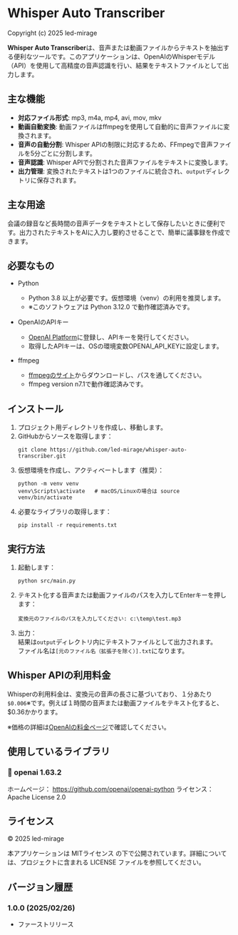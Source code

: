 # Whisper Auto Transcriber

Copyright (c) 2025 led-mirage

**Whisper Auto Transcriber**は、音声または動画ファイルからテキストを抽出する便利なツールです。このアプリケーションは、OpenAIのWhisperモデル（API）を使用して高精度の音声認識を行い、結果をテキストファイルとして出力します。

## 主な機能

- **対応ファイル形式**: mp3, m4a, mp4, avi, mov, mkv
- **動画自動変換**: 動画ファイルはffmpegを使用して自動的に音声ファイルに変換されます。
- **音声の自動分割**: Whisper APIの制限に対応するため、FFmpegで音声ファイルを5分ごとに分割します。
- **音声認識**: Whisper APIで分割された音声ファイルをテキストに変換します。
- **出力管理**: 変換されたテキストは1つのファイルに統合され、`output`ディレクトリに保存されます。

## 主な用途

会議の録音など長時間の音声データをテキストとして保存したいときに便利です。出力されたテキストをAIに入力し要約させることで、簡単に議事録を作成できます。

## 必要なもの

- Python
    - Python 3.8 以上が必要です。仮想環境（venv）の利用を推奨します。
    - ※このソフトウェアは Python 3.12.0 で動作確認済みです。

- OpenAIのAPIキー
    - [OpenAI Platform](https://platform.openai.com/)に登録し、APIキーを発行してください。
    - 取得したAPIキーは、OSの環境変数OPENAI_API_KEYに設定します。

- ffmpeg
    - [ffmpegのサイト](https://www.ffmpeg.org/)からダウンロードし、パスを通してください。
    - ffmpeg version n7.1で動作確認済みです。

## インストール

1. プロジェクト用ディレクトリを作成し、移動します。
2. GitHubからソースを取得します：
    ```
    git clone https://github.com/led-mirage/whisper-auto-transcriber.git
    ```
3. 仮想環境を作成し、アクティベートします（推奨）：
    ```
    python -m venv venv
    venv\Scripts\activate   # macOS/Linuxの場合は source venv/bin/activate
    ```
4. 必要なライブラリの取得します：
    ```
    pip install -r requirements.txt
    ```

## 実行方法

1. 起動します：
    ```
    python src/main.py
    ```
2. テキスト化する音声または動画ファイルのパスを入力してEnterキーを押します：
    ```
    変換元のファイルのパスを入力してください: c:\temp\test.mp3
    ```
3. 出力：  
    結果は`output`ディレクトリ内にテキストファイルとして出力されます。  
    ファイル名は`[元のファイル名（拡張子を除く）].txt`になります。

## Whisper APIの利用料金

Whisperの利用料金は、変換元の音声の長さに基づいており、１分あたり`$0.006`※です。例えば１時間の音声または動画ファイルをテキスト化すると、$0.36かかります。

※価格の詳細は[OpenAIの料金ページ](https://openai.com/ja-JP/api/pricing/)で確認してください。

## 使用しているライブラリ

### 🔖 openai 1.63.2
ホームページ： https://github.com/openai/openai-python
ライセンス： Apache License 2.0

## ライセンス

© 2025 led-mirage

本アプリケーションは MITライセンス の下で公開されています。詳細については、プロジェクトに含まれる LICENSE ファイルを参照してください。

## バージョン履歴

### 1.0.0 (2025/02/26)

- ファーストリリース
